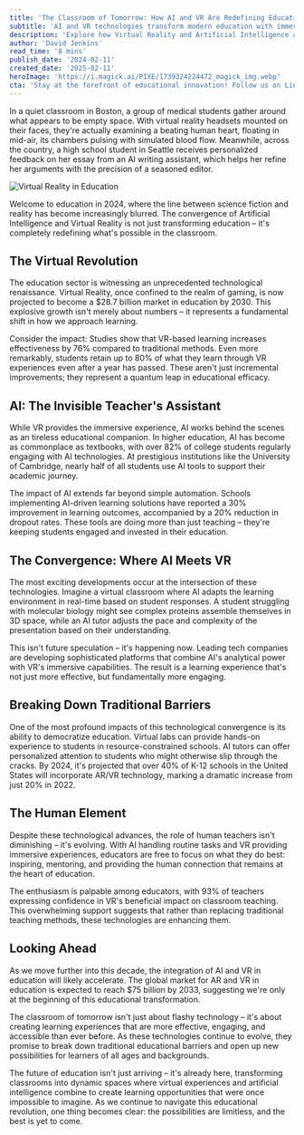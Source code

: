```yaml
---
title: 'The Classroom of Tomorrow: How AI and VR Are Redefining Education'
subtitle: 'AI and VR technologies transform modern education with immersive learning experiences'
description: 'Explore how Virtual Reality and Artificial Intelligence are revolutionizing education, from medical students examining virtual hearts to AI-powered personalized learning. With VR improving learning effectiveness by 76% and AI driving a 30% improvement in outcomes, the classroom of tomorrow is already here, making education more engaging and accessible than ever before.'
author: 'David Jenkins'
read_time: '8 mins'
publish_date: '2024-02-11'
created_date: '2025-02-11'
heroImage: 'https://i.magick.ai/PIXE/1739324224472_magick_img.webp'
cta: 'Stay at the forefront of educational innovation! Follow us on LinkedIn for the latest insights on how AI and VR are transforming the future of learning.'
---
```


In a quiet classroom in Boston, a group of medical students gather around what appears to be empty space. With virtual reality headsets mounted on their faces, they're actually examining a beating human heart, floating in mid-air, its chambers pulsing with simulated blood flow. Meanwhile, across the country, a high school student in Seattle receives personalized feedback on her essay from an AI writing assistant, which helps her refine her arguments with the precision of a seasoned editor.

![Virtual Reality in Education](https://i.magick.ai/PIXE/1739324224476_magick_img.webp)

Welcome to education in 2024, where the line between science fiction and reality has become increasingly blurred. The convergence of Artificial Intelligence and Virtual Reality is not just transforming education – it's completely redefining what's possible in the classroom.

## The Virtual Revolution

The education sector is witnessing an unprecedented technological renaissance. Virtual Reality, once confined to the realm of gaming, is now projected to become a $28.7 billion market in education by 2030. This explosive growth isn't merely about numbers – it represents a fundamental shift in how we approach learning.

Consider the impact: Studies show that VR-based learning increases effectiveness by 76% compared to traditional methods. Even more remarkably, students retain up to 80% of what they learn through VR experiences even after a year has passed. These aren't just incremental improvements; they represent a quantum leap in educational efficacy.

## AI: The Invisible Teacher's Assistant

While VR provides the immersive experience, AI works behind the scenes as an tireless educational companion. In higher education, AI has become as commonplace as textbooks, with over 82% of college students regularly engaging with AI technologies. At prestigious institutions like the University of Cambridge, nearly half of all students use AI tools to support their academic journey.

The impact of AI extends far beyond simple automation. Schools implementing AI-driven learning solutions have reported a 30% improvement in learning outcomes, accompanied by a 20% reduction in dropout rates. These tools are doing more than just teaching – they're keeping students engaged and invested in their education.

## The Convergence: Where AI Meets VR

The most exciting developments occur at the intersection of these technologies. Imagine a virtual classroom where AI adapts the learning environment in real-time based on student responses. A student struggling with molecular biology might see complex proteins assemble themselves in 3D space, while an AI tutor adjusts the pace and complexity of the presentation based on their understanding.

This isn't future speculation – it's happening now. Leading tech companies are developing sophisticated platforms that combine AI's analytical power with VR's immersive capabilities. The result is a learning experience that's not just more effective, but fundamentally more engaging.

## Breaking Down Traditional Barriers

One of the most profound impacts of this technological convergence is its ability to democratize education. Virtual labs can provide hands-on experience to students in resource-constrained schools. AI tutors can offer personalized attention to students who might otherwise slip through the cracks. By 2024, it's projected that over 40% of K-12 schools in the United States will incorporate AR/VR technology, marking a dramatic increase from just 20% in 2022.

## The Human Element

Despite these technological advances, the role of human teachers isn't diminishing – it's evolving. With AI handling routine tasks and VR providing immersive experiences, educators are free to focus on what they do best: inspiring, mentoring, and providing the human connection that remains at the heart of education.

The enthusiasm is palpable among educators, with 93% of teachers expressing confidence in VR's beneficial impact on classroom teaching. This overwhelming support suggests that rather than replacing traditional teaching methods, these technologies are enhancing them.

## Looking Ahead

As we move further into this decade, the integration of AI and VR in education will likely accelerate. The global market for AR and VR in education is expected to reach $75 billion by 2033, suggesting we're only at the beginning of this educational transformation.

The classroom of tomorrow isn't just about flashy technology – it's about creating learning experiences that are more effective, engaging, and accessible than ever before. As these technologies continue to evolve, they promise to break down traditional educational barriers and open up new possibilities for learners of all ages and backgrounds.

The future of education isn't just arriving – it's already here, transforming classrooms into dynamic spaces where virtual experiences and artificial intelligence combine to create learning opportunities that were once impossible to imagine. As we continue to navigate this educational revolution, one thing becomes clear: the possibilities are limitless, and the best is yet to come.